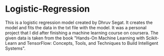 # Logistic-Regression
This is a logistic regression model created by Dhruv Segat. It creates the model and fits the data in the txt file with the model.
It was a personal project that I did after finishing a machine learning course on coursera. The given data is taken from the book
"Hands-On Machine Learning with Scikit-Learn and TensorFlow: Concepts, Tools, and Techniques to Build Intelligent Systems".
